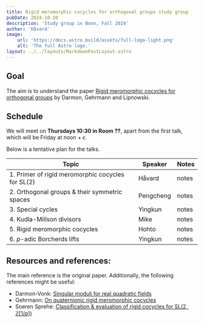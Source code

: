 ```yaml
---
title: Rigid meromorphic cocycles for orthogonal groups study group
pubDate: 2024-10-10
description: 'Study group in Bonn, Fall 2024'
author: 'Håvard'
image:
    url: 'https://docs.astro.build/assets/full-logo-light.png'
    alt: 'The full Astro logo.'
layout: ../../layouts/MarkdownPostLayout.astro
--- 
```

## Goal
The aim is to understand the paper [Rigid meromorphic cocycles for orthogonal groups](https://arxiv.org/pdf/2308.14433) by Darmon, Gehrmann and Lipnowski. 

## Schedule

We will meet on **Thursdays 10:30 in Room ??**, apart from the first talk, which will be Friday at noon + $\epsilon$.

Below is a tentative plan for the talks.

| Topic                                                        | Speaker   | Notes |
|--------------------------------------------------------------|-----------|-------|
| 1. Primer of rigid meromorphic cocycles for $\mathrm{SL}(2)$ | Håvard    | notes |
| 2. Orthogonal groups & their symmetric spaces                | Pengcheng | notes |
| 3. Special cycles                                            | Yingkun   | notes |
| 4. Kudla-Millson divisors                                    | Mike      | notes |
| 5. Rigid meromorphic cocycles                                | Hohto     | notes |
| 6. $p$-adic Borcherds lifts                                  | Yingkun   | notes |


## Resources and references:

The main reference is the original paper. 
Additionally, the following references might be useful:
- Darmon-Vonk: [Singular moduli for real quadratic fields](https://www.math.mcgill.ca/darmon/pub/Articles/Research/69.DV1/paper.pdf)
- Gehrmann: [On quaternionic rigid meromorphic cocycles](https://arxiv.org/abs/2009.04957)
- Soeren Sprehe: [Classification & evaluation of rigid cocycles for $\mathrm{SL}(2,\mathbb{Z}[1/p])$](https://drive.google.com/file/d/18WEA4C1gp3NMKFuhyXm_p2k4A_FJDBSL/view)

